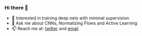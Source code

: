 ### Hi there 👋
- 🔭 Interested in training deep nets with minimal supervision
- 💬 Ask me about CNNs, Normalizing Flows and Active Learning
- 📫 Reach me at: [twitter](twitter.com/end_duality_gap) and [email](saivikas3@gmail.com)
